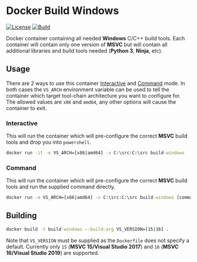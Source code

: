 # Docker Build Windows

[![License]](LICENSE)
[![Build][Build Badge]][Build Workflow]

Docker container containing all needed **Windows** C/C++ build tools. Each
container will contain only one version of **MSVC** but will contain all
additional libraries and build tools needed (**Python 3**, **Ninja**, etc).

## Usage

There are 2 ways to use this container [Interactive](#interactive) and
[Command](#command) mode. In both cases the `VS_ARCH` environment variable can
be used to tell the container which target tool-chain architecture you want to
configure for. The allowed values are `x86` and `amd64`, any other options will
cause the container to exit.

### Interactive

This will run the container which will pre-configure the correct **MSVC** build
tools and drop you into `powershell`.

```cmd
docker run -it -e VS_ARCH=[x86|amd64] -v C:\src:C:\src build-windows
```

### Command

This will run the container which will pre-configure the correct **MSVC** build
tools and run the supplied command directly.

```cmd
docker run -e VS_ARCH=[x86|amd64] -v C:\src:C:\src build-windows [command]
```

## Building

```cmd
docker build -t build-windows --build-arg VS_VERSION=[15|16] .
```

Note that `VS_VERSION` must be supplied as the `Dockerfile` does not specify a
default. Currently only `15` (**MSVC 15/Visual Studio 2017**) and `16`
(**MSVC 16/Visual Studio 2019**) are supported.

<!-- external links -->
[License]: https://img.shields.io/github/license/WNProject/DockerBuildWindows?label=License
[Build Badge]: https://github.com/WNProject/DockerBuildWindows/workflows/Build/badge.svg?branch=main
[Build Workflow]: https://github.com/WNProject/DockerBuildWindows/actions?query=workflow%3ABuild+branch%3Amain
